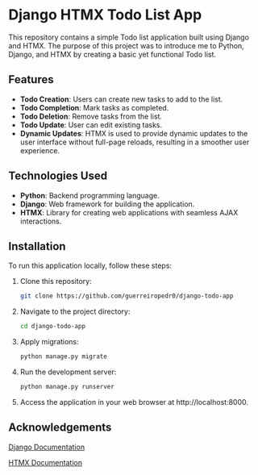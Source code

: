 # Django HTMX Todo List App

This repository contains a simple Todo list application built using Django and HTMX. The purpose of this project was to introduce me to Python, Django, and HTMX by creating a basic yet functional Todo list.

## Features

- **Todo Creation**: Users can create new tasks to add to the list.
- **Todo Completion**: Mark tasks as completed.
- **Todo Deletion**: Remove tasks from the list.
- **Todo Update**: User can edit existing tasks.
- **Dynamic Updates**: HTMX is used to provide dynamic updates to the user interface without full-page reloads, resulting in a smoother user experience.

## Technologies Used

- **Python**: Backend programming language.
- **Django**: Web framework for building the application.
- **HTMX**: Library for creating web applications with seamless AJAX interactions.

## Installation

To run this application locally, follow these steps:

1. Clone this repository: 
   ```bash
   git clone https://github.com/guerreiropedr0/django-todo-app
   ```

2. Navigate to the project directory:
   ```bash
   cd django-todo-app
   ```

3. Apply migrations:
   ```bash
   python manage.py migrate
   ```

4. Run the development server:
   ```bash
   python manage.py runserver
   ```

5. Access the application in your web browser at http://localhost:8000.

## Acknowledgements
[Django Documentation](https://docs.djangoproject.com/en/4.2/)

[HTMX Documentation](https://htmx.org/docs/)